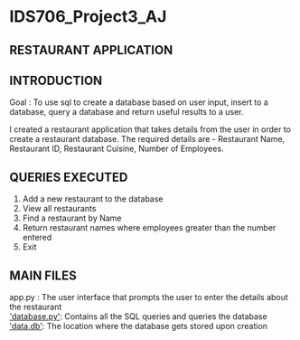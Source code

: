 # IDS706_Project3_AJ

## RESTAURANT APPLICATION

## INTRODUCTION

Goal : To use sql to create a database based on user input, insert to a database, query a database and return useful results to a user.

I created a restaurant application that takes details from the user in order to create a restaurant database. The required details are - Restaurant Name, Restaurant ID, Restaurant Cuisine, Number of Employees.


## QUERIES EXECUTED

1) Add a new restaurant to the database
2) View all restaurants
3) Find a restaurant by Name
4) Return restaurant names where employees greater than the number entered
5) Exit

## MAIN FILES

app.py : The user interface that prompts the user to enter the details about the restaurant\
['database.py'](https://github.com/nogibjj/IDS706_Project3_AJ/blob/main/Project_Files/Restaurant_app/database.py): Contains all the SQL queries and queries the database\
['data.db'](https://github.com/nogibjj/IDS706_Project3_AJ/blob/main/Project_Files/Restaurant_app/app.py): The location where the database gets stored upon creation



